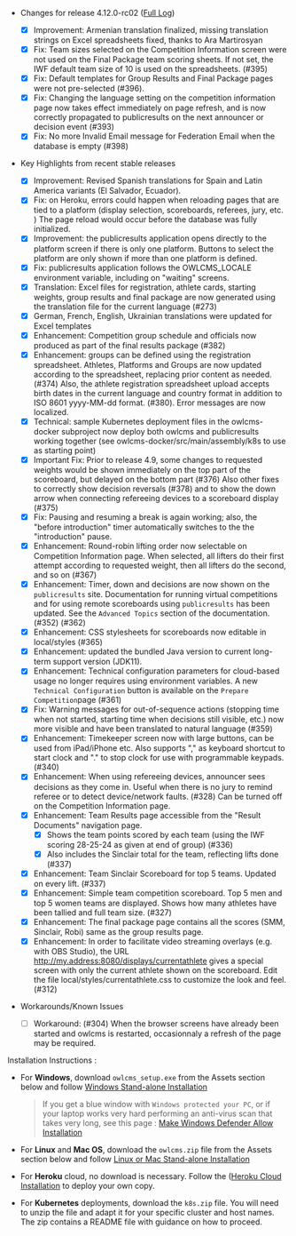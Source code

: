 * Changes for release 4.12.0-rc02  ([Full Log](https://github.com/jflamy/owlcms4/issues?utf8=%E2%9C%93&q=is%3Aclosed+is%3Aissue+project%3Ajflamy%2Fowlcms4%2F1+))

  - [x] Improvement: Armenian translation finalized, missing translation strings on Excel spreadsheets fixed, thanks to Ara Martirosyan
  - [x] Fix: Team sizes selected on the Competition Information screen were not used on the Final Package team scoring sheets.  If not set, the IWF default team size of 10 is used on the spreadsheets. (#395) 
  - [x] Fix: Default templates for Group Results and Final Package pages were not pre-selected (#396).
  - [x] Fix: Changing the language setting on the competition information page now takes effect immediately on page refresh, and is now correctly propagated to publicresults on the next announcer or decision event (#393)
  - [x] Fix: No more Invalid Email message for Federation Email when the database is empty (#398)
* Key Highlights from recent stable releases

   - [x] Improvement: Revised Spanish translations for Spain and Latin America variants (El Salvador, Ecuador).
   - [x] Fix: on Heroku, errors could happen when reloading pages that are tied to a platform (display selection, scoreboards, referees, jury, etc. )  The page reload would occur before the database was fully initialized.
   - [x] Improvement: the publicresults application opens directly to the platform screen if there is only one platform.  Buttons to select the platform are only shown if more than one platform is defined.
   - [x] Fix: publicresults application follows the OWLCMS_LOCALE environment variable, including on "waiting" screens.
   - [x] Translation: Excel files for registration, athlete cards, starting weights, group results and final package are now generated using the translation file for the current language (#273)
   - [x] German, French, English, Ukrainian translations were updated for Excel templates
   - [x] Enhancement: Competition group schedule and officials now produced as part of the final results package (#382)
   - [x] Enhancement: groups can be defined using the registration spreadsheet.  Athletes, Platforms and Groups are now updated according to the spreadsheet, replacing prior content as needed. (#374)  Also, the athlete registration spreadsheet upload accepts birth dates in the current language and country format in addition to ISO 8601 yyyy-MM-dd format. (#380).  Error messages are now localized.
   - [x] Technical: sample Kubernetes deployment files in the owlcms-docker subproject now deploy both owlcms and publicresults working together (see owlcms-docker/src/main/assembly/k8s to use as starting point)

   * [x] Important Fix: Prior to release 4.9, some changes to requested weights would be shown immediately on the top part of the scoreboard, but delayed on the bottom part (#376)   Also other fixes to correctly show decision reversals (#378) and to show the down arrow when connecting refereeing devices to a scoreboard display (#375)
   * [x] Fix:  Pausing and resuming a break is again working; also, the "before introduction" timer automatically switches to the the "introduction" pause.
   * [x] Enhancement: Round-robin lifting order now selectable on Competition Information page. When selected, all lifters do their first attempt according to requested weight,  then all lifters do the second, and so on (#367)
   * [x] Enhancement: Timer, down and decisions are now shown on the `publicresults` site.  Documentation for running virtual competitions and for using remote scoreboards using `publicresults` has been updated.  See the `Advanced Topics` section of the documentation. (#352) (#362)
   * [x] Enhancement: CSS stylesheets for scoreboards now editable in local/styles (#365)
   * [x] Enhancement: updated the bundled Java version to current long-term support version (JDK11).
   * [x] Enhancement: Technical configuration parameters for cloud-based usage no longer requires using environment variables.  A new `Technical Configuration` button is available on the `Prepare Competition`page (#361)
   * [x] Fix: Warning messages for out-of-sequence actions (stopping time when not started, starting time when decisions still visible, etc.) now more visible and have been translated to natural language (#359)
   * [x] Enhancement: Timekeeper screen now with large buttons, can be used from iPad/iPhone etc.  Also supports "," as keyboard shortcut to start clock and "." to stop clock for use with programmable keypads. (#340) 
   * [x] Enhancement: When using refereeing devices, announcer sees decisions as they come in. Useful when there is no jury to remind referee or to detect device/network faults. (#328)  Can be turned off on the Competition Information page.
   * [x] Enhancement: Team Results page accessible from the "Result Documents" navigation page. 
     * [x] Shows the team points scored by each team (using the IWF scoring 28-25-24 as given at end of group) (#336)   
     * [x] Also includes the Sinclair total for the team, reflecting lifts done (#337)
   * [x] Enhancement: Team Sinclair Scoreboard for top 5 teams.  Updated on every lift. (#337)
   * [x] Enhancement: Simple team competition scoreboard.  Top 5 men and top 5 women teams are displayed. Shows how many athletes have been tallied and full team size. (#327)
   * [x] Enhancement: The final package page contains all the scores (SMM, Sinclair, Robi) same as the group results page.
   * [x] Enhancement: In order to facilitate video streaming overlays (e.g. with OBS Studio), the URL http://my.address:8080/displays/currentathlete gives a special screen with only the current athlete shown on the scoreboard.  Edit the file local/styles/currentathlete.css to customize the look and feel. (#312)

* Workarounds/Known Issues
  
  - [ ] Workaround: (#304) When the browser screens have already been started and owlcms is restarted,  occasionnaly a refresh of the page may be required.

Installation Instructions :
  - For **Windows**, download `owlcms_setup.exe` from the Assets section below and follow [Windows Stand-alone Installation](https://jflamy-dev.github.io/owlcms4-prerelease/#/LocalWindowsSetup)
    
    > If you get a blue window with `Windows protected your PC`, or if your laptop works very hard performing an anti-virus scan that takes very long, see this page : [Make Windows Defender Allow Installation](https://jflamy.github.io/owlcms4/#/DefenderOff)
    
  - For **Linux** and **Mac OS**, download the `owlcms.zip` file from the Assets section below and follow [Linux or Mac Stand-alone Installation](https://jflamy-dev.github.io/owlcms4-prerelease/#/LocalLinuxMacSetup)

  - For **Heroku** cloud, no download is necessary. Follow the ([Heroku Cloud Installation](https://jflamy-dev.github.io/owlcms4-prerelease/#/Cloud) to deploy your own copy.

  - For **Kubernetes** deployments, download the `k8s.zip` file.   You will need to unzip the file and adapt it for your specific cluster and host names. The zip contains a README file with guidance on how to proceed. 
